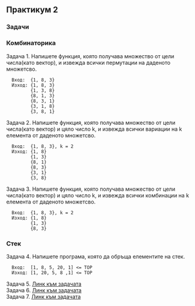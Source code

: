 ## Практикум 2
### Задачи
### Комбинаторика

Задача 1. Напишете функция, която получава множество от цели числа(като вектор), и извежда всички пермутации на даденото множетсво.
      
      Вход:  {1, 8, 3}
      Изход: {1, 8, 3}
             {1, 3, 8}
             {8, 1, 3}
             {8, 3, 1}
             {3, 1, 8}
             {3, 8, 1}
  
Задача 2. Напишете функция, която получава множество от цели числа(като вектор) и цяло число k, и извежда всички вариации на k елемента от даденото множетсво.    

      Вход:  {1, 8, 3}, k = 2 
      Изход: {1, 8}
             {1, 3}
             {8, 1}
             {8, 3}
             {3, 1}
             {3, 8}
             
Задача 3. Напишете функция, която получава множество от цели числа(като вектор) и цяло число k, и извежда всички комбинации на k елемента от даденото множетсво.  

      Вход:  {1, 8, 3}, k = 2 
      Изход: {1, 8}
             {1, 3}
             {8, 3}      
### Стек

Задача 4. Напишете програма, която да обръща елементите на стек.  

      Вход:  [1, 8, 5, 20, 1] <= TOP
      Изход: [1, 20, 5, 8 ,1] <= TOP  
      
Задача 5. [Линк към задачата](https://www.hackerrank.com/challenges/balanced-brackets/problem)  
Задача 6. [Линк към задачата](https://www.hackerrank.com/challenges/maximum-element/problem)  
Задача 7. [Линк към задачата](https://docs.google.com/document/d/1Qj4oUfb4FChtlI2TLCCC7YZIWo57os2iu_FHnQQ4Ynk/edit)  
